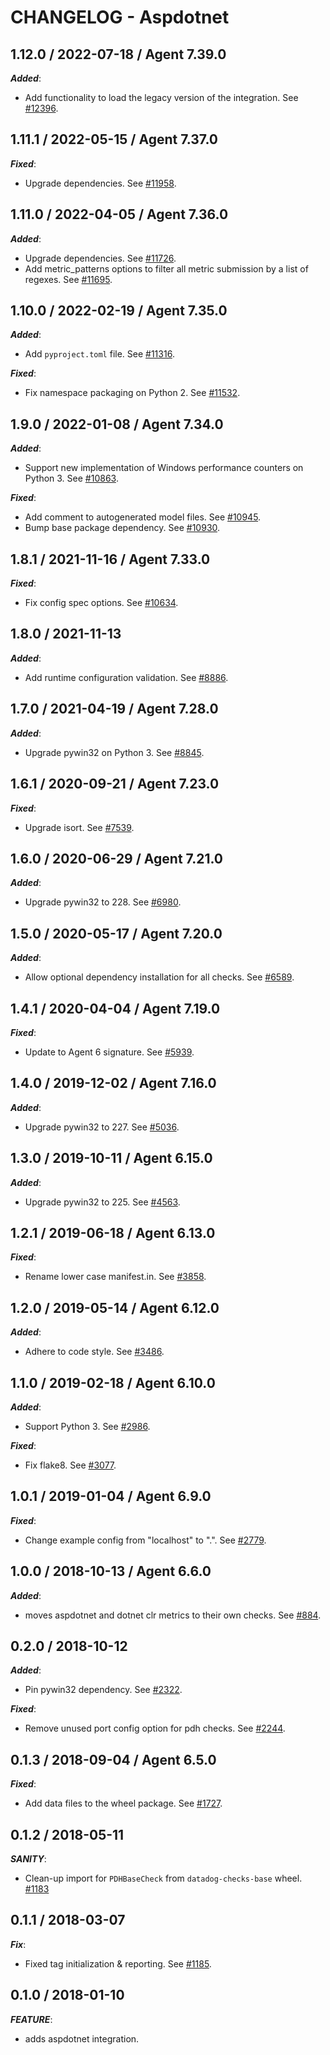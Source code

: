 # CHANGELOG - Aspdotnet

## 1.12.0 / 2022-07-18 / Agent 7.39.0

***Added***: 

* Add functionality to load the legacy version of the integration. See [#12396](https://github.com/DataDog/integrations-core/pull/12396).


## 1.11.1 / 2022-05-15 / Agent 7.37.0

***Fixed***: 

* Upgrade dependencies. See [#11958](https://github.com/DataDog/integrations-core/pull/11958).


## 1.11.0 / 2022-04-05 / Agent 7.36.0

***Added***: 

* Upgrade dependencies. See [#11726](https://github.com/DataDog/integrations-core/pull/11726).
* Add metric_patterns options to filter all metric submission by a list of regexes. See [#11695](https://github.com/DataDog/integrations-core/pull/11695).


## 1.10.0 / 2022-02-19 / Agent 7.35.0

***Added***: 

* Add `pyproject.toml` file. See [#11316](https://github.com/DataDog/integrations-core/pull/11316).

***Fixed***: 

* Fix namespace packaging on Python 2. See [#11532](https://github.com/DataDog/integrations-core/pull/11532).


## 1.9.0 / 2022-01-08 / Agent 7.34.0

***Added***: 

* Support new implementation of Windows performance counters on Python 3. See [#10863](https://github.com/DataDog/integrations-core/pull/10863).

***Fixed***: 

* Add comment to autogenerated model files. See [#10945](https://github.com/DataDog/integrations-core/pull/10945).
* Bump base package dependency. See [#10930](https://github.com/DataDog/integrations-core/pull/10930).


## 1.8.1 / 2021-11-16 / Agent 7.33.0

***Fixed***: 

* Fix config spec options. See [#10634](https://github.com/DataDog/integrations-core/pull/10634).


## 1.8.0 / 2021-11-13

***Added***: 

* Add runtime configuration validation. See [#8886](https://github.com/DataDog/integrations-core/pull/8886).


## 1.7.0 / 2021-04-19 / Agent 7.28.0

***Added***: 

* Upgrade pywin32 on Python 3. See [#8845](https://github.com/DataDog/integrations-core/pull/8845).


## 1.6.1 / 2020-09-21 / Agent 7.23.0

***Fixed***: 

* Upgrade isort. See [#7539](https://github.com/DataDog/integrations-core/pull/7539).


## 1.6.0 / 2020-06-29 / Agent 7.21.0

***Added***: 

* Upgrade pywin32 to 228. See [#6980](https://github.com/DataDog/integrations-core/pull/6980).


## 1.5.0 / 2020-05-17 / Agent 7.20.0

***Added***: 

* Allow optional dependency installation for all checks. See [#6589](https://github.com/DataDog/integrations-core/pull/6589).


## 1.4.1 / 2020-04-04 / Agent 7.19.0

***Fixed***: 

* Update to Agent 6 signature. See [#5939](https://github.com/DataDog/integrations-core/pull/5939).


## 1.4.0 / 2019-12-02 / Agent 7.16.0

***Added***: 

* Upgrade pywin32 to 227. See [#5036](https://github.com/DataDog/integrations-core/pull/5036).


## 1.3.0 / 2019-10-11 / Agent 6.15.0

***Added***: 

* Upgrade pywin32 to 225. See [#4563](https://github.com/DataDog/integrations-core/pull/4563).


## 1.2.1 / 2019-06-18 / Agent 6.13.0

***Fixed***: 

* Rename lower case manifest.in. See [#3858](https://github.com/DataDog/integrations-core/pull/3858).


## 1.2.0 / 2019-05-14 / Agent 6.12.0

***Added***: 

* Adhere to code style. See [#3486](https://github.com/DataDog/integrations-core/pull/3486).


## 1.1.0 / 2019-02-18 / Agent 6.10.0

***Added***: 

* Support Python 3. See [#2986](https://github.com/DataDog/integrations-core/pull/2986).

***Fixed***: 

* Fix flake8. See [#3077](https://github.com/DataDog/integrations-core/pull/3077).


## 1.0.1 / 2019-01-04 / Agent 6.9.0

***Fixed***: 

* Change example config from "localhost" to ".". See [#2779](https://github.com/DataDog/integrations-core/pull/2779).


## 1.0.0 / 2018-10-13 / Agent 6.6.0

***Added***: 

* moves aspdotnet and dotnet clr metrics to their own checks. See [#884](https://github.com/DataDog/integrations-core/pull/884).


## 0.2.0 / 2018-10-12

***Added***: 

* Pin pywin32 dependency. See [#2322](https://github.com/DataDog/integrations-core/pull/2322).

***Fixed***: 

* Remove unused port config option for pdh checks. See [#2244](https://github.com/DataDog/integrations-core/pull/2244).


## 0.1.3 / 2018-09-04 / Agent 6.5.0

***Fixed***: 

* Add data files to the wheel package. See [#1727](https://github.com/DataDog/integrations-core/pull/1727).


## 0.1.2 / 2018-05-11

***SANITY***: 

* Clean-up import for `PDHBaseCheck` from `datadog-checks-base` wheel. [#1183](https://github.com/DataDog/integrations-core/issues/1183)


## 0.1.1 / 2018-03-07

***Fix***: 

* Fixed tag initialization & reporting. See [#1185](https://github.com/DataDog/integrations-core/issues/1185).


## 0.1.0 / 2018-01-10

***FEATURE***: 

* adds aspdotnet integration.

